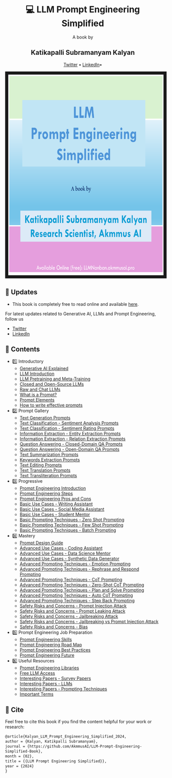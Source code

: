 <div align="center">
  <h1> &#128187 LLM Prompt Engineering Simplified</h1>
  A book by 
  <h2> Katikapalli Subramanyam Kalyan </h2>
  <p align="center">
    <a href="https://twitter.com/kalyan_kpl">Twitter</a> • 
    <a href="https://www.linkedin.com/in/kalyanksnlp">LinkedIn</a>•
  </p>
</div>

<p align="center">
<img src="llm-pe.png" width="650" height="650" border="10"/>
</p>

## 📌 Updates 

- This book is completely free to read online and available [here](https://llmnanban.akmmusai.pro).

For latest updates related to Generative AI, LLMs and Prompt Engineering, follow us
- [Twitter](https://twitter.com/kalyan_kpl)
- [LinkedIn](https://www.linkedin.com/in/kalyanksnlp)

## 🧱 Contents
- 1️⃣ Introductory 
   - [Generative AI Explained](http://llmnanban.akmmusai.pro/Introductory/Generative-AI-Explained/)
   - [LLM Introduction](http://llmnanban.akmmusai.pro/Introductory/LLM-Introduction/)
   - [LLM Pretraining and Meta-Training](http://llmnanban.akmmusai.pro/Introductory/LLM-Training/)
   - [Closed and Open-Source LLMs](http://llmnanban.akmmusai.pro/Introductory/Closed-and-Open-Source-LLMs/)
   - [Raw and Chat LLMs](http://llmnanban.akmmusai.pro/Introductory/Raw-and-Chat-LLMs/)
   - [What is a Prompt?](http://llmnanban.akmmusai.pro/Introductory/What-is-a-prompt/)
   - [Prompt Elements](http://llmnanban.akmmusai.pro/Introductory/Prompt-Elements/)
   - [How to write effective prompts](http://llmnanban.akmmusai.pro/Introductory/How-to-Write-Effective-Prompts/)
- 2️⃣ Prompt Gallery
   - [Text Generation Prompts](http://llmnanban.akmmusai.pro/Prompt-Gallery/Text-Generation-Prompts/)
   - [Text Classification - Sentiment Analysis Prompts](http://llmnanban.akmmusai.pro/Prompt-Gallery/Sentiment-Analysis-Prompts/)
   - [Text Classification - Sentiment Rating Prompts](http://llmnanban.akmmusai.pro/Prompt-Gallery/Sentiment-Rating-Prompts/)
   - [Information Extraction - Entity Extraction Prompts](http://llmnanban.akmmusai.pro/Prompt-Gallery/Entity-Extraction-Prompts/)
   - [Information Extraction - Relation Extraction Prompts](http://llmnanban.akmmusai.pro/Prompt-Gallery/Relation-Extraction-Prompts/)
   - [Question Answering - Closed-Domain QA Prompts](http://llmnanban.akmmusai.pro/Prompt-Gallery/Closed-Domain-Question-Answering-Prompts/)
   - [Question Answering - Open-Domain QA Prompts](http://llmnanban.akmmusai.pro/Prompt-Gallery/Open-Domain-Question-Answering-Prompts/)
   - [Text Summarization Prompts](http://llmnanban.akmmusai.pro/Prompt-Gallery/Text-Summarization-Prompts/)
   - [Keywords Extraction Prompts](http://llmnanban.akmmusai.pro/Prompt-Gallery/Keywords-Extraction-Prompts/)
   - [Text Editing Prompts](http://llmnanban.akmmusai.pro/Prompt-Gallery/Text-Editing-Prompts/)
   - [Text Translation Prompts](http://llmnanban.akmmusai.pro/Prompt-Gallery/Text-Translation-Prompts/)
   - [Text Transliteration Prompts](http://llmnanban.akmmusai.pro/Prompt-Gallery/Text-Transliteration-Prompts/)
- 3️⃣ Progressive
   - [Prompt Engineering Introduction](http://llmnanban.akmmusai.pro/Progressive/Prompt-Engineering-Introduction/)
   - [Prompt Engineering Steps](http://llmnanban.akmmusai.pro/Progressive/Prompt-Engineering-Steps/)
   - [Prompt Engineering Pros and Cons](http://llmnanban.akmmusai.pro/Progressive/Prompt-Engineering-Pros-and-Cons/)
   - [Basic Use Cases - Writing Assistant](http://llmnanban.akmmusai.pro/Progressive/Writing-Assistant/)
   - [Basic Use Cases - Social Media Assistant](http://llmnanban.akmmusai.pro/Progressive/Social-Media-Assistant/)
   - [Basic Use Cases - Student Mentor](http://llmnanban.akmmusai.pro/Progressive/Student-Mentor/)
   - [Basic Prompting Techniques - Zero Shot Prompting](http://llmnanban.akmmusai.pro/Progressive/Zero-Shot-Prompting-explained/)
   - [Basic Prompting Techniques - Few Shot Prompting](http://llmnanban.akmmusai.pro/Progressive/Few-Shot-Prompting-explained/)
   - [Basic Prompting Techniques - Batch Prompting](http://llmnanban.akmmusai.pro/Progressive/Batch-Prompting-explained/)
- 4️⃣ Mastery
   - [Prompt Design Guide](http://llmnanban.akmmusai.pro/Mastery/Prompt-Design-Guide/)
   - [Advanced Use Cases - Coding Assistant](http://llmnanban.akmmusai.pro/Mastery/Coding-Assistant/)
   - [Advanced Use Cases - Data Science Mentor](http://llmnanban.akmmusai.pro/Mastery/Data-Science-Mentor/)
   - [Advanced Use Cases - Synthetic Data Generator](http://llmnanban.akmmusai.pro/Mastery/Synthetic-Data-Generator/)
   - [Advanced Prompting Techniques - Emotion Prompting](http://llmnanban.akmmusai.pro/Mastery/Emotion-Prompting-explained/)
   - [Advanced Prompting Techniques - Rephrase and Respond Prompting](http://llmnanban.akmmusai.pro/Mastery/Rephrase-and-Respond-Prompting-explained/)
   - [Advanced Prompting Techniques - CoT Prompting](http://llmnanban.akmmusai.pro/Mastery/CoT-Prompting-explained/)
   - [Advanced Prompting Techniques - Zero-Shot CoT Prompting](http://llmnanban.akmmusai.pro/Mastery/Zero-Shot-CoT-Prompting-explained/)
   - [Advanced Prompting Techniques - Plan and Solve Prompting](http://llmnanban.akmmusai.pro/Mastery/Plan-and-Solve-Prompting-explained/)
   - [Advanced Prompting Techniques - Auto CoT Prompting](http://llmnanban.akmmusai.pro/Mastery/Auto-CoT-Prompting-explained/)
   - [Advanced Prompting Techniques - Step Back Prompting](http://llmnanban.akmmusai.pro/Mastery/Step-Back-Prompting-explained/)
   - [Safety Risks and Concerns - Prompt Injection Attack](http://llmnanban.akmmusai.pro/Mastery/Prompt-Injection/)
   - [Safety Risks and Concerns - Prompt Leaking Attack](http://llmnanban.akmmusai.pro/Mastery/Prompt-Leaking/)
   - [Safety Risks and Concerns - Jailbreaking Attack](http://llmnanban.akmmusai.pro/Mastery/Jailbreaking/)
   - [Safety Risks and Concerns - Jailbreaking vs Prompt Injection Attack](http://llmnanban.akmmusai.pro/Mastery/Jailbreaking-Prompt-Injection/)
   - [Safety Risks and Concerns - Bias](http://llmnanban.akmmusai.pro/Mastery/Bias/)
 - 5️⃣ Prompt Engineering Job Preparation
   - [Prompt Engineering Skills](http://llmnanban.akmmusai.pro/PE-Job-Preparation/Prompt-Engineering-Skills/)
   - [Prompt Engineering Road Map](http://llmnanban.akmmusai.pro/PE-Job-Preparation/Prompt-Engineering-Road-Map/)
   - [Prompt Engineering Best Practices](http://llmnanban.akmmusai.pro/PE-Job-Preparation/Prompt-Engineering-Best-Practices/)
   - [Prompt Engineering Future](http://llmnanban.akmmusai.pro/PE-Job-Preparation/Prompt-Engineering-Future/)
 - 6️⃣ Useful Resources
    - [Prompt Engineering Libraries](http://llmnanban.akmmusai.pro/Useful-Resources/Prompt-Engineering-Libraries/)
    - [Free LLM Access](http://llmnanban.akmmusai.pro/Useful-Resources/Free-LLM-Access/)
    - [Interesting Papers - Survey Papers](http://llmnanban.akmmusai.pro/Useful-Resources/Survey-Papers/)
    - [Interesting Papers - LLMs](http://llmnanban.akmmusai.pro/Useful-Resources/LLMs/)
    - [Interesting Papers - Prompting Techniques](http://llmnanban.akmmusai.pro/Useful-Resources/Prompting-Techniques-Papers/)
    - [Important Terms](http://llmnanban.akmmusai.pro/Useful-Resources/Important-Terms/)
  
## 📝 Cite
Feel free to cite this book if you find the content helpful for your work or research:
```
@article{Kalyan_LLM_Prompt_Engineering_Simplified_2024,
author = {Kalyan, Katikpalli Subramanyam},
journal = {https://github.com/AkmmusAI/LLM-Prompt-Engineering-Simplified-Book},
month = {02},
title = {{LLM Prompt Engineering Simplified}},
year = {2024}
}
```
   

